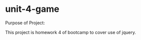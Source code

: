 # unit-4-game

Purpose of Project: 

This project is homework 4 of bootcamp to cover use of jquery. 